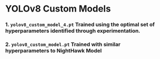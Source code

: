 # YOLOv8 Custom Models

### 1. `yolov8_custom_model_4.pt` Trained using the optimal set of hyperparameters identified through experimentation.
### 2. `yolov8_custom_model.pt` Trained with similar hyperparameters to NightHawk Model
